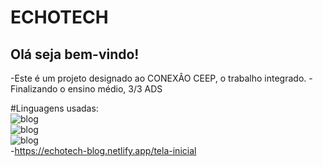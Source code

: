 
<h1>ECHOTECH</h1>

<h2>Olá seja bem-vindo!</h2>

-Este é um projeto designado ao CONEXÂO CEEP, o trabalho integrado.
-Finalizando o ensino médio, 3/3 ADS

#Linguagens usadas: <br>
![blog](https://img.shields.io/badge/HTML5-E34F26?style=for-the-badge&logo=html5&logoColor=white) 
<br>
![blog](https://img.shields.io/badge/CSS3-1572B6?style=for-the-badge&logo=css3&logoColor=white) 
<br>
![blog](https://img.shields.io/badge/JavaScript-F7DF1E?style=for-the-badge&logo=javascript&logoColor=black)
<br>
-https://echotech-blog.netlify.app/tela-inicial

